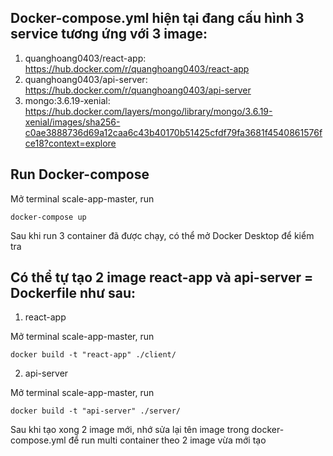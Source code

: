 ## Docker-compose.yml hiện tại đang cấu hình 3 service tương ứng với 3 image:
1. quanghoang0403/react-app: https://hub.docker.com/r/quanghoang0403/react-app 
2. quanghoang0403/api-server: https://hub.docker.com/r/quanghoang0403/api-server
3. mongo:3.6.19-xenial: https://hub.docker.com/layers/mongo/library/mongo/3.6.19-xenial/images/sha256-c0ae3888736d69a12caa6c43b40170b51425cfdf79fa3681f4540861576fce18?context=explore

## Run Docker-compose
Mở terminal scale-app-master, run

`docker-compose up`

Sau khi run 3 container đã được chạy, có thể mở Docker Desktop để kiểm tra

## Có thể tự tạo 2 image react-app và api-server = Dockerfile như sau:
1. react-app

Mở terminal scale-app-master, run

`docker build -t "react-app" ./client/`

2. api-server

Mở terminal scale-app-master, run

`docker build -t "api-server" ./server/`

Sau khi tạo xong 2 image mới, nhớ sửa lại tên image trong docker-compose.yml để run multi container theo 2 image vừa mới tạo
